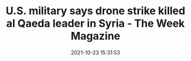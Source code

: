 ---
"title": "U.S. military says drone strike killed al Qaeda leader in Syria - The Week Magazine"
"date": "2021-10-23 15:31:53"
"feed_name": "GOOGLENEWSMINING"
"feed_website": "https://news.google.com/search?q=mining%2Bincident&hl=en-US&gl=US&ceid=US:en"
"feed_rss": "https://news.google.com/rss/search?q=mining%2Bincident&hl=en-US&gl=US&ceid=US:en"
"link": "https://theweek.com/world/1006351/us-military-says-drone-strike-killed-al-qaeda-leader-in-syria"
"source": "{'href': 'https://theweek.com', 'title': 'The Week Magazine'}"
"file": "_posts/2021-1-1-ba7ae3361d332909dc5793039c3b96e9b7697104.md"
"accident": "0"
"drilling": "0"
"represented_by": "0"
"dead": "0"
"injured": "0"
"arrested": "0"
"place": "unknown place"
"where": "unknown site"
"causes": "unknown"
"place_uri": "unknown place"
---
